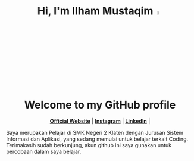 <h1 align="center">Hi, I'm Ilham Mustaqim<a><img src="https://media.giphy.com/media/hvRJCLFzcasrR4ia7z/giphy.gif" width="5%"></a></h1>
<h1 align="center">Welcome to my GitHub profile</h1>

<p align="center">
  <strong><a href="https://www.google.com">Official Website</a></strong> |
  <strong><a href="https://instagram.com/_ilhammust">Instagram</a></strong> |
  <strong><a href="https://www.linkedin.com/in/">LinkedIn</a></strong> |
</p>

<p>Saya merupakan Pelajar di SMK Negeri 2 Klaten dengan Jurusan Sistem Informasi dan Aplikasi, yang sedang memulai untuk belajar terkait Coding.
Terimakasih sudah berkunjung, akun github ini saya gunakan untuk percobaan dalam saya belajar.</p>

<!---
ilhamust/ilhamust is a ✨ special ✨ repository because its `README.md` (this file) appears on your GitHub profile.
You can click the Preview link to take a look at your changes.
--->
